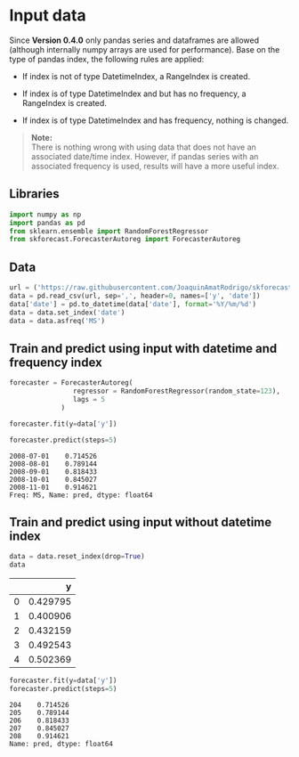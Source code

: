 # Input data

Since **Version 0.4.0** only pandas series and dataframes are allowed (although internally numpy arrays are used for performance). Base on the type of pandas index, the following rules are applied:

+ If index is not of type DatetimeIndex, a RangeIndex is created.

+ If index is of type DatetimeIndex and but has no frequency, a RangeIndex is created.

+ If index is of type DatetimeIndex and has frequency, nothing is changed.

> **Note:**  
> There is nothing wrong with using data that does not have an associated date/time index. However, if pandas series with an associated frequency is used, results will have a more useful index.



## Libraries

``` python
import numpy as np
import pandas as pd
from sklearn.ensemble import RandomForestRegressor
from skforecast.ForecasterAutoreg import ForecasterAutoreg
```
## Data

``` python
url = ('https://raw.githubusercontent.com/JoaquinAmatRodrigo/skforecast/master/data/h2o.csv')
data = pd.read_csv(url, sep=',', header=0, names=['y', 'date'])
data['date'] = pd.to_datetime(data['date'], format='%Y/%m/%d')
data = data.set_index('date')
data = data.asfreq('MS')
```

## Train and predict using input with datetime and frequency index


``` python
forecaster = ForecasterAutoreg(
                regressor = RandomForestRegressor(random_state=123),
                lags = 5
             )

forecaster.fit(y=data['y'])

forecaster.predict(steps=5)
```

```
2008-07-01    0.714526
2008-08-01    0.789144
2008-09-01    0.818433
2008-10-01    0.845027
2008-11-01    0.914621
Freq: MS, Name: pred, dtype: float64
```

## Train and predict using input without datetime index


``` python
data = data.reset_index(drop=True)
data
```

|    |        y |
|---:|---------:|
|  0 | 0.429795 |
|  1 | 0.400906 |
|  2 | 0.432159 |
|  3 | 0.492543 |
|  4 | 0.502369 |


``` python
forecaster.fit(y=data['y'])
forecaster.predict(steps=5)
```

```
204    0.714526
205    0.789144
206    0.818433
207    0.845027
208    0.914621
Name: pred, dtype: float64
```

